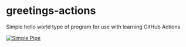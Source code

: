 # greetings-actions
Simple hello world type of program for use with learning GitHub Actions

[![Simple Pipe](https://github.com/adeelamin/greetings-actions/actions/workflows/simple-pipe.yml/badge.svg)](https://github.com/adeelamin/greetings-actions/actions/workflows/simple-pipe.yml)
